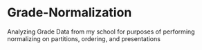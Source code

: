 # Grade-Normalization
Analyzing Grade Data from my school for purposes of performing normalizing on partitions, ordering, and presentations
